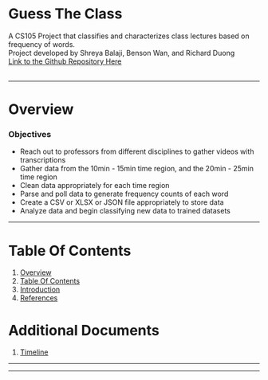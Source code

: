 # Guess The Class
A CS105 Project that classifies and characterizes class lectures based on frequency of words.<br>
Project developed by Shreya Balaji, Benson Wan, and Richard Duong<br>
[Link to the Github Repository Here](https://github.com/richard-duong/ClassIdentifier)<br><br>

----------------------
<a name="overview"/>

Overview
========

<h3>Objectives</h3>

* Reach out to professors from different disciplines to gather videos with transcriptions
* Gather data from the 10min - 15min time region, and the 20min - 25min time region
* Clean data appropriately for each time region
* Parse and poll data to generate frequency counts of each word
* Create a CSV or XLSX or JSON file appropriately to store data
* Analyze data and begin classifying new data to trained datasets

------------------------------
<a name="table-of-contents"/>



Table Of Contents
=================
1. [Overview](#overview)<br>
2. [Table Of Contents](#table-of-contents)<br>
3. [Introduction](#introduction)<br>
4. [References](#references)<br>

Additional Documents
====================
1. [Timeline](docs/timeline.md)

-------------------
<a name="preface"/>

-----------------------
<a name="references"/>

